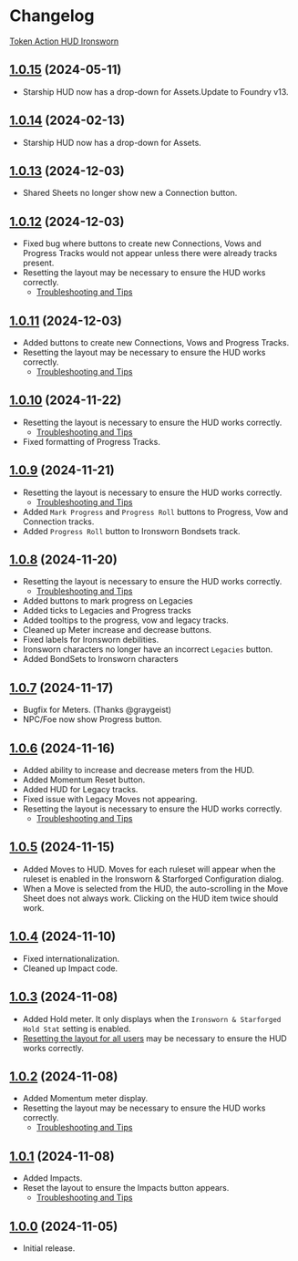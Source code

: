 # Changelog

[Token Action HUD Ironsworn](https://foundryvtt.com/packages/token-action-hud-ironsworn)

## [1.0.15](https://github.com/jendave/token-note-hover/commits/main) (2024-05-11)

* Starship HUD now has a drop-down for Assets.Update to Foundry v13.

## [1.0.14](https://github.com/jendave/token-note-hover/commits/main) (2024-02-13)

* Starship HUD now has a drop-down for Assets.

## [1.0.13](https://github.com/jendave/token-note-hover/commits/main) (2024-12-03)

* Shared Sheets no longer show new a Connection button.

## [1.0.12](https://github.com/jendave/token-note-hover/commits/main) (2024-12-03)

* Fixed bug where buttons to create new Connections, Vows and Progress Tracks would not appear unless there were already tracks present.
* Resetting the layout may be necessary to ensure the HUD works correctly.
  * [Troubleshooting and Tips](https://github.com/jendave/token-action-hud-ironsworn?tab=readme-ov-file#troubleshooting-and-tips)

## [1.0.11](https://github.com/jendave/token-note-hover/commits/main) (2024-12-03)

* Added buttons to create new Connections, Vows and Progress Tracks.
* Resetting the layout may be necessary to ensure the HUD works correctly.
  * [Troubleshooting and Tips](https://github.com/jendave/token-action-hud-ironsworn?tab=readme-ov-file#troubleshooting-and-tips)

## [1.0.10](https://github.com/jendave/token-note-hover/commits/main) (2024-11-22)

* Resetting the layout is necessary to ensure the HUD works correctly.
  * [Troubleshooting and Tips](https://github.com/jendave/token-action-hud-ironsworn?tab=readme-ov-file#troubleshooting-and-tips)
* Fixed formatting of Progress Tracks.

## [1.0.9](https://github.com/jendave/token-note-hover/commits/main) (2024-11-21)

* Resetting the layout is necessary to ensure the HUD works correctly.
  * [Troubleshooting and Tips](https://github.com/jendave/token-action-hud-ironsworn?tab=readme-ov-file#troubleshooting-and-tips)
* Added `Mark Progress` and `Progress Roll` buttons to Progress, Vow and Connection tracks.
* Added `Progress Roll` button to Ironsworn Bondsets track.

## [1.0.8](https://github.com/jendave/token-note-hover/commits/main) (2024-11-20)

* Resetting the layout is necessary to ensure the HUD works correctly.
  * [Troubleshooting and Tips](https://github.com/jendave/token-action-hud-ironsworn?tab=readme-ov-file#troubleshooting-and-tips)
* Added buttons to mark progress on Legacies
* Added ticks to Legacies and Progress tracks
* Added tooltips to the progress, vow and legacy tracks.
* Cleaned up Meter increase and decrease buttons.
* Fixed labels for Ironsworn debilities.
* Ironsworn characters no longer have an incorrect `Legacies` button.
* Added BondSets to Ironsworn characters

## [1.0.7](https://github.com/jendave/token-note-hover/commits/main) (2024-11-17)

* Bugfix for Meters. (Thanks @graygeist)
* NPC/Foe now show Progress button.

## [1.0.6](https://github.com/jendave/token-note-hover/commits/main) (2024-11-16)

* Added ability to increase and decrease meters from the HUD.
* Added Momentum Reset button.
* Added HUD for Legacy tracks.
* Fixed issue with Legacy Moves not appearing.
* Resetting the layout is necessary to ensure the HUD works correctly.
  * [Troubleshooting and Tips](https://github.com/jendave/token-action-hud-ironsworn?tab=readme-ov-file#troubleshooting-and-tips)

## [1.0.5](https://github.com/jendave/token-note-hover/commits/main) (2024-11-15)

* Added Moves to HUD. Moves for each ruleset will appear when the ruleset is enabled in the Ironsworn & Starforged Configuration dialog.
* When a Move is selected from the HUD, the auto-scrolling in the Move Sheet does not always work. Clicking on the HUD item twice should work.

## [1.0.4](https://github.com/jendave/token-note-hover/commits/main) (2024-11-10)

* Fixed internationalization.
* Cleaned up Impact code.

## [1.0.3](https://github.com/jendave/token-note-hover/commits/main) (2024-11-08)

* Added Hold meter. It only displays when the `Ironsworn & Starforged` `Hold Stat` setting is enabled.
* [Resetting the layout for all users](https://github.com/jendave/token-action-hud-ironsworn?tab=readme-ov-file#troubleshooting-and-tips) may be necessary to ensure the HUD works correctly.

## [1.0.2](https://github.com/jendave/token-note-hover/commits/main) (2024-11-08)

* Added Momentum meter display.
* Resetting the layout may be necessary to ensure the HUD works correctly.
  * [Troubleshooting and Tips](https://github.com/jendave/token-action-hud-ironsworn?tab=readme-ov-file#troubleshooting-and-tips)

## [1.0.1](https://github.com/jendave/token-note-hover/commits/main) (2024-11-08)

* Added Impacts.
* Reset the layout to ensure the Impacts button appears.
  * [Troubleshooting and Tips](https://github.com/jendave/token-action-hud-ironsworn?tab=readme-ov-file#troubleshooting-and-tips)

## [1.0.0](https://github.com/jendave/token-note-hover/commits/main) (2024-11-05)

* Initial release.
